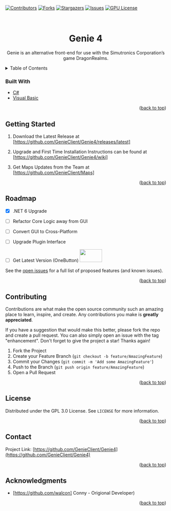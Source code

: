 <div id="top"></div>
<!--
*** Genie Client is a Community focused development of Conny's Open Source Version of GenieClient.
*** we want to take a moment and thank Conny for his hard work on GenieClient over the years and 
*** for allowing the community to take a part in the future development of the Client.
*** 
*** Thanks again! Now team go create something AMAZING! :D
-->



<!-- PROJECT SHIELDS -->
<!--
*** This Readme is using markdown "reference style" links for readability.
*** Reference links are enclosed in brackets [ ] instead of parentheses ( ).
*** See the bottom of this document for the declaration of the reference variables
*** for contributors-url, forks-url, etc. This is an optional, concise syntax you may use.
*** https://www.markdownguide.org/basic-syntax/#reference-style-links
-->
[![Contributors][contributors-shield]][contributors-url]
[![Forks][forks-shield]][forks-url]
[![Stargazers][stars-shield]][stars-url]
[![Issues][issues-shield]][issues-url]
[![GPU License][license-shield]][license-url]




<!-- PROJECT LOGO -->
<br />
<div align="center">


<h1 align="center">Genie 4</h1>

  <p align="center">
    Genie is an alternative front-end for use with the Simutronics Corporation’s game DragonRealms.
  </p>
</div>



<!-- TABLE OF CONTENTS -->
<details>
  <summary>Table of Contents</summary>
  <ol>
    <li>
      <a href="#about-the-project">About The Project</a>
      <ul>
        <li><a href="#built-with">Built With</a></li>
      </ul>
    </li>
    <li>
      <a href="#getting-started">Getting Started</a>
      <ul>
        <li><a href="#prerequisites">Prerequisites</a></li>
        <li><a href="#installation">Installation</a></li>
      </ul>
    </li>
    <li><a href="#features">Features</a></li>
    <li><a href="#roadmap">Roadmap</a></li>
    <li><a href="#contributing">Contributing</a></li>
    <li><a href="#license">License</a></li>
    <li><a href="#contact">Contact</a></li>
    <li><a href="#acknowledgments">Acknowledgments</a></li>
  </ol>
</details>


### Built With

* [C#](https://docs.microsoft.com/en-us/dotnet/csharp/)
* [Visual Basic](https://docs.microsoft.com/en-us/dotnet/visual-basic/)


<p align="right">(<a href="#top">back to top</a>)</p>



<!-- GETTING STARTED -->
## Getting Started
1. Download the Latest Release at
	[https://github.com/GenieClient/Genie4/releases/latest] 	

2. Upgrade and First Time Installation Instructions can be found at
 	[https://github.com/GenieClient/Genie4/wiki]

3. Get Maps Updates from the Team at
	[https://github.com/GenieClient/Maps]


<p align="right">(<a href="#top">back to top</a>)</p>


<!-- ROADMAP -->
## Roadmap

- [x] .NET 6 Upgrade
- [ ] Refactor Core Logic away from GUI
- [ ] Convert GUI to Cross-Platform
- [ ] Upgrade Plugin Interface
- [ ] Get Latest Version (OneButton) <AInstallLogo>
    <img src="https://cdn.advancedinstaller.com/svg/pressinfo/AiLogoColor.svg" width="70" height="40"></AInstallLogo>


See the [open issues](https://github.com/GenieClient/Genie4/issues) for a full list of proposed features (and known issues).

<p align="right">(<a href="#top">back to top</a>)</p>



<!-- CONTRIBUTING -->
## Contributing

Contributions are what make the open source community such an amazing place to learn, inspire, and create. Any contributions you make is **greatly appreciated**.

If you have a suggestion that would make this better, please fork the repo and create a pull request. You can also simply open an issue with the tag "enhancement".
Don't forget to give the project a star! Thanks again!

1. Fork the Project
2. Create your Feature Branch (`git checkout -b feature/AmazingFeature`)
3. Commit your Changes (`git commit -m 'Add some AmazingFeature'`)
4. Push to the Branch (`git push origin feature/AmazingFeature`)
5. Open a Pull Request

<p align="right">(<a href="#top">back to top</a>)</p>



<!-- LICENSE -->
## License

Distributed under the GPL 3.0 License. See `LICENSE` for more information.

<p align="right">(<a href="#top">back to top</a>)</p>



<!-- CONTACT -->
## Contact


Project Link: [https://github.com/GenieClient/Genie4](https://github.com/GenieClient/Genie4)

<p align="right">(<a href="#top">back to top</a>)</p>



<!-- ACKNOWLEDGMENTS -->
## Acknowledgments

* [https://github.com/walcon] Conny - Origional Developer)


<p align="right">(<a href="#top">back to top</a>)</p>



<!-- MARKDOWN LINKS & IMAGES -->
<!-- https://www.markdownguide.org/basic-syntax/#reference-style-links -->
[contributors-shield]: https://img.shields.io/github/contributors/GenieClient/Genie4.svg?style=for-the-badge
[contributors-url]: https://github.com/GenieClient/Genie4/graphs/contributors
[forks-shield]: https://img.shields.io/github/forks/GenieClient/Genie4.svg?style=for-the-badge
[forks-url]: https://github.com/GenieClient/Genie4/network/members
[stars-shield]: https://img.shields.io/github/stars/GenieClient/Genie4.svg?style=for-the-badge
[stars-url]: https://github.com/GenieClient/Genie4/stargazers
[issues-shield]: https://img.shields.io/github/issues/GenieClient/Genie4.svg?style=for-the-badge
[issues-url]: https://github.com/GenieClient/Genie4/issues
[license-shield]: https://img.shields.io/github/license/GenieClient/Genie4.svg?style=for-the-badge
[license-url]: https://github.com/GenieClient/Genie4/blob/master/LICENSE.txt
[product-screenshot]: images/screenshot.png



